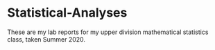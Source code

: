 # Statistical-Analyses

These are my lab reports for my upper division mathematical statistics class, taken Summer 2020.

